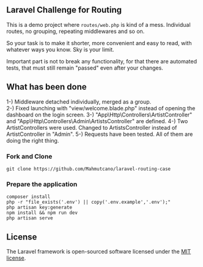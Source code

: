 
## Laravel Challenge for Routing 

This is a demo project where `routes/web.php` is kind of a mess. Individual routes, no grouping, repeating middlewares
and so on.

So your task is to make it shorter, more convenient and easy to read, with whatever ways you know. Sky is your limit.

Important part is not to break any functionality, for that there are automated tests, that must still remain "passed"
even after your changes.

## What has been done

1-) Middleware detached individually, merged as a group. <br/>
2-) Fixed launching with "view/welcome.blade.php" instead of opening the dashboard on the login screen.
3-) "App\Http\Controllers\ArtistController" and "App\Http\Controllers\Admin\ArtistsController" are defined.
4-) Two ArtistControllers were used. Changed to ArtistsController instead of ArtistController in "Admin".
5-) Requests have been tested. All of them are doing the right thing.


### Fork and Clone

    git clone https://github.com/Mahmutcano/laravel-routing-case

### Prepare the application

    composer install
    php -r "file_exists('.env') || copy('.env.example','.env');"
    php artisan key:generate
    npm install && npm run dev
    php artisan serve

## License

The Laravel framework is open-sourced software licensed under the [MIT license](https://opensource.org/licenses/MIT).
